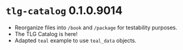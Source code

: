 # `tlg-catalog` 0.1.0.9014

-   Reorganize files into `/book` and `/package` for testability purposes.
-   The TLG Catalog is here!
-   Adapted `teal` example to use `teal_data` objects.
